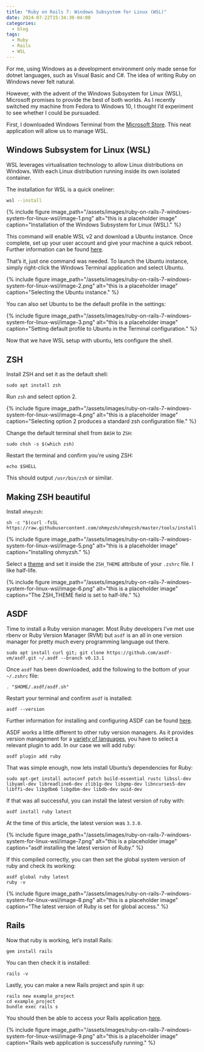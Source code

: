 ```yaml
---
title: "Ruby on Rails 7: Windows Subsystem for Linux (WSL)"
date: 2024-07-22T15:34:30-04:00
categories:
  - blog
tags:
  - Ruby
  - Rails
  - WSL
---
```


For me, using Windows as a development environment only made sense for dotnet languages, such as Visual Basic and C#. The idea of writing Ruby on Windows never felt natural.

However, with the advent of the Windows Subsystem for Linux (WSL), Microsoft promises to provide the best of both worlds. As I recently switched my machine from Fedora to Windows 10, I thought I’d experiment to see whether I could be pursuaded.

First, I downloaded Windows Terminal from the [Microsoft Store](https://learn.microsoft.com/en-us/windows/wsl/install). This neat application will allow us to manage WSL.

## Windows Subsystem for Linux (WSL)

WSL leverages virtualisation technology to allow Linux distributions on Windows. With each Linux distribution running inside its own isolated container.

The installation for WSL is a quick oneliner:
```bash
wsl --install
```

{% include figure image_path="/assets/images/ruby-on-rails-7-windows-system-for-linux-wsl/image-1.png" alt="this is a placeholder image" caption="Installation of the Windows Subsystem for Linux (WSL)." %}

This command will enable WSL v2 and download a Ubuntu instance. Once complete, set up your user account and give your machine a quick reboot. Further information can be found [here](https://learn.microsoft.com/en-us/windows/wsl/install).

That’s it, just one command was needed. To launch the Ubuntu instance, simply right-click the Windows Terminal application and select Ubuntu.

{% include figure image_path="/assets/images/ruby-on-rails-7-windows-system-for-linux-wsl/image-2.png" alt="this is a placeholder image" caption="Selecting the Ubuntu instance." %}

You can also set Ubuntu to be the default profile in the settings:

{% include figure image_path="/assets/images/ruby-on-rails-7-windows-system-for-linux-wsl/image-3.png" alt="this is a placeholder image" caption="Setting default profile to Ubuntu in the Terminal configuration." %}

Now that we have WSL setup with ubuntu, lets configure the shell.


## ZSH

Install ZSH and set it as the default shell:

```shell
sudo apt install zsh
```

Run `zsh` and select option 2.

{% include figure image_path="/assets/images/ruby-on-rails-7-windows-system-for-linux-wsl/image-4.png" alt="this is a placeholder image" caption="Selecting option 2 produces a standard zsh configuration file." %}

Change the default terminal shell from `BASH` to `ZSH`:

```shell
sudo chsh -s $(which zsh)
```

Restart the terminal and confirm you’re using ZSH:

```shell
echo $SHELL
```

This should output `/usr/bin/zsh` or similar.

## Making ZSH beautiful

Install `ohmyzsh`:

```shell
sh -c "$(curl -fsSL https://raw.githubusercontent.com/ohmyzsh/ohmyzsh/master/tools/install.sh)"
```
{% include figure image_path="/assets/images/ruby-on-rails-7-windows-system-for-linux-wsl/image-5.png" alt="this is a placeholder image" caption="Installing ohmyzsh." %}


Select a [theme](https://github.com/ohmyzsh/ohmyzsh/wiki/Themes) and set it inside the `ZSH_THEME` attribute of your `.zshrc` file. I like half-life.

{% include figure image_path="/assets/images/ruby-on-rails-7-windows-system-for-linux-wsl/image-6.png" alt="this is a placeholder image" caption="The ZSH_THEME field is set to half-life." %}

## ASDF

Time to install a Ruby version manager. Most Ruby developers I’ve met use rbenv or Ruby Version Manager (RVM) but `asdf` is an all in one version manager for pretty much every programming language out there.

```shell
sudo apt install curl git; git clone https://github.com/asdf-vm/asdf.git ~/.asdf --branch v0.13.1
```

Once `asdf` has been downloaded, add the following to the bottom of your `~/.zshrc` file:

```shell
. "$HOME/.asdf/asdf.sh"
```

Restart your terminal and confirm `asdf` is installed:

```shell
asdf --version
```

Further information for installing and configuring ASDF can be found [here](https://asdf-vm.com/guide/getting-started.html).

ASDF works a little different to other ruby version managers. As it provides version management for a [variety of languages](https://github.com/asdf-vm/asdf-plugins#plugin-list), you have to select a relevant plugin to add. In our case we will add ruby:

```shell
asdf plugin add ruby
```

That was simple enough, now lets install Ubuntu’s dependencies for Ruby:

```shell
sudo apt-get install autoconf patch build-essential rustc libssl-dev libyaml-dev libreadline6-dev zlib1g-dev libgmp-dev libncurses5-dev libffi-dev libgdbm6 libgdbm-dev libdb-dev uuid-dev
```

If that was all successful, you can install the latest version of ruby with:

```shell
asdf install ruby latest
```

At the time of this article, the latest version was `3.3.0`.

{% include figure image_path="/assets/images/ruby-on-rails-7-windows-system-for-linux-wsl/image-7.png" alt="this is a placeholder image" caption="asdf installing the latest version of Ruby." %}

If this compiled correctly, you can then set the global system version of ruby and check its working:

```shell
asdf global ruby latest
ruby -v
```

{% include figure image_path="/assets/images/ruby-on-rails-7-windows-system-for-linux-wsl/image-8.png" alt="this is a placeholder image" caption="The latest version of Ruby is set for global access." %}

## Rails

Now that ruby is working, let’s install Rails:

```shell
gem install rails
```

You can then check it is installed:

```shell
rails -v
```

Lastly, you can make a new Rails project and spin it up:

```shell
rails new example_project
cd example_project
bundle exec rails s
```

You should then be able to access your Rails application [here](http://127.0.0.1:3000/).

{% include figure image_path="/assets/images/ruby-on-rails-7-windows-system-for-linux-wsl/image-9.png" alt="this is a placeholder image" caption="Rails web application is successfully running." %}
